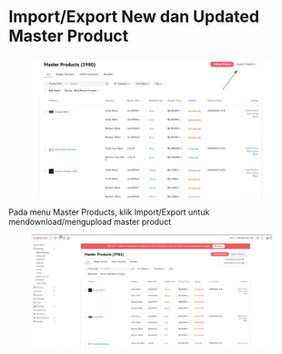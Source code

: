# Import/Export New dan Updated Master Product

<figure><img src="../../.gitbook/assets/image (1) (1) (1).png" alt=""><figcaption></figcaption></figure>

Pada menu Master Products, klik Import/Export untuk mendownload/mengupload master product

<figure><img src="../../.gitbook/assets/image (1) (1) (1) (1).png" alt=""><figcaption></figcaption></figure>
